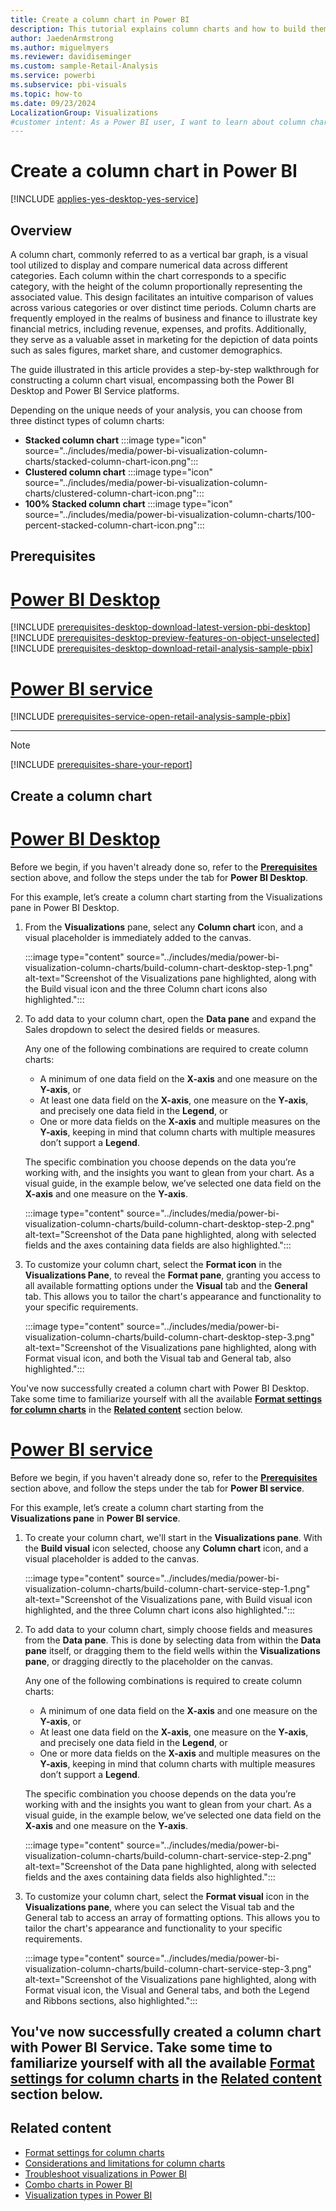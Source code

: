 ```yaml
---
title: Create a column chart in Power BI
description: This tutorial explains column charts and how to build them in Power BI Desktop and Power BI Service.
author: JaedenArmstrong
ms.author: miguelmyers
ms.reviewer: davidiseminger
ms.custom: sample-Retail-Analysis
ms.service: powerbi
ms.subservice: pbi-visuals
ms.topic: how-to
ms.date: 09/23/2024
LocalizationGroup: Visualizations
#customer intent: As a Power BI user, I want to learn about column charts so that I can effectively and more easily build column chart visuals in Power BI Desktop and Power BI Service.
---
```

# Create a column chart in Power BI

[!INCLUDE [applies-yes-desktop-yes-service](../includes/applies-yes-desktop-yes-service.md)]

## Overview

A column chart, commonly referred to as a vertical bar graph, is a visual tool utilized to display and compare numerical data across different categories. Each column within the chart corresponds to a specific category, with the height of the column proportionally representing the associated value. This design facilitates an intuitive comparison of values across various categories or over distinct time periods. Column charts are frequently employed in the realms of business and finance to illustrate key financial metrics, including revenue, expenses, and profits. Additionally, they serve as a valuable asset in marketing for the depiction of data points such as sales figures, market share, and customer demographics.

The guide illustrated in this article provides a step-by-step walkthrough for constructing a column chart visual, encompassing both the Power BI Desktop and Power BI Service platforms.

Depending on the unique needs of your analysis, you can choose from three distinct types of column charts:

- **Stacked column chart** :::image type="icon" source="../includes/media/power-bi-visualization-column-charts/stacked-column-chart-icon.png":::
- **Clustered column chart** :::image type="icon" source="../includes/media/power-bi-visualization-column-charts/clustered-column-chart-icon.png":::
- **100% Stacked column chart** :::image type="icon" source="../includes/media/power-bi-visualization-column-charts/100-percent-stacked-column-chart-icon.png":::

## Prerequisites

# [Power BI Desktop](#tab/powerbi-desktop)

[!INCLUDE [prerequisites-desktop-download-latest-version-pbi-desktop](../includes/core-visuals/prerequisites-desktop-download-latest-version-pbi.md)]
[!INCLUDE [prerequisites-desktop-preview-features-on-object-unselected](../includes/core-visuals/prerequisites-desktop-preview-features-on-object-unselected.md)]
[!INCLUDE [prerequisites-desktop-download-retail-analysis-sample-pbix](../includes/core-visuals/prerequisites-desktop-download-retail-analysis-sample-pbix.md)]

# [Power BI service](#tab/powerbi-service)

[!INCLUDE [prerequisites-service-open-retail-analysis-sample-pbix](../includes/core-visuals/prerequisites-service-open-retail-analysis-sample-pbix.md)]

---

> [!NOTE]
> [!INCLUDE [prerequisites-share-your-report](../includes/core-visuals/prerequisites-share-your-report.md)]

## Create a column chart

# [Power BI Desktop](#tab/powerbi-desktop)

Before we begin, if you haven't already done so, refer to the **[Prerequisites](#prerequisites)** section above, and follow the steps under the tab for **Power BI Desktop**.

For this example, let’s create a column chart starting from the Visualizations pane in Power BI Desktop.

1. From the **Visualizations** pane, select any **Column chart** icon, and a visual placeholder is immediately added to the canvas.

   :::image type="content" source="../includes/media/power-bi-visualization-column-charts/build-column-chart-desktop-step-1.png" alt-text="Screenshot of the Visualizations pane highlighted, along with the Build visual icon and the three Column chart icons also highlighted.":::

2. To add data to your column chart, open the **Data pane** and expand the Sales dropdown to select the desired fields or measures.

   Any one of the following combinations are required to create column charts:
   - A minimum of one data field on the **X-axis** and one measure on the **Y-axis**, or
   - At least one data field on the **X-axis**, one measure on the **Y-axis**, and precisely one data field in the **Legend**, or
   - One or more data fields on the **X-axis** and multiple measures on the **Y-axis**, keeping in mind that column charts with multiple measures don’t support a **Legend**.

   The specific combination you choose depends on the data you’re working with, and the insights you want to glean from your chart. As a visual guide, in the example below, we’ve selected one data field on the **X-axis** and one measure on the **Y-axis**.

   :::image type="content" source="../includes/media/power-bi-visualization-column-charts/build-column-chart-desktop-step-2.png" alt-text="Screenshot of the Data pane highlighted, along with selected fields and the axes containing data fields are also highlighted.":::

3. To customize your column chart, select the **Format icon** in the **Visualizations Pane**, to reveal the **Format pane**, granting you access to all available formatting options under the **Visual** tab and the **General** tab. This allows you to tailor the chart's appearance and functionality to your specific requirements.

   :::image type="content" source="../includes/media/power-bi-visualization-column-charts/build-column-chart-desktop-step-3.png" alt-text="Screenshot of the Visualizations pane highlighted, along with Format visual icon, and both the Visual tab and General tab, also highlighted.":::

You've now successfully created a column chart with Power BI Desktop. Take some time to familiarize yourself with all the available **[Format settings for column charts](power-bi-visualization-column-chart-format-settings.md)** in the **[Related content](#related-content)** section below.

# [Power BI service](#tab/powerbi-service)

Before we begin, if you haven't already done so, refer to the **[Prerequisites](#prerequisites)** section above, and follow the steps under the tab for **Power BI service**.

For this example, let’s create a column chart starting from the **Visualizations pane** in **Power BI service**.

1. To create your column chart, we'll start in the **Visualizations pane**. With the **Build visual** icon selected, choose any **Column chart** icon, and a visual placeholder is added to the canvas.

   :::image type="content" source="../includes/media/power-bi-visualization-column-charts/build-column-chart-service-step-1.png" alt-text="Screenshot of the Visualizations pane, with Build visual icon highlighted, and the three Column chart icons also highlighted.":::

2. To add data to your column chart, simply choose fields and measures from the **Data pane**. This is done by selecting data from within the **Data pane** itself, or dragging them to the field wells within the **Visualizations pane**, or dragging directly to the placeholder on the canvas.

   Any one of the following combinations is required to create column charts:
   - A minimum of one data field on the **X-axis** and one measure on the **Y-axis**, or
   - At least one data field on the **X-axis**, one measure on the **Y-axis**, and precisely one data field in the **Legend**, or
   - One or more data fields on the **X-axis** and multiple measures on the **Y-axis**, keeping in mind that column charts with multiple measures don’t support a **Legend**.

   The specific combination you choose depends on the data you’re working with and the insights you want to glean from your chart. As a visual guide, in the example below, we’ve selected one data field on the **X-axis** and one measure on the **Y-axis**.

   :::image type="content" source="../includes/media/power-bi-visualization-column-charts/build-column-chart-service-step-2.png" alt-text="Screenshot of the Data pane highlighted, along with selected fields and the axes containing data fields also highlighted.":::

3. To customize your column chart, select the **Format visual** icon in the **Visualizations pane**, where you can select the Visual tab and the General tab to access an array of formatting options. This allows you to tailor the chart's appearance and functionality to your specific requirements.

   :::image type="content" source="../includes/media/power-bi-visualization-column-charts/build-column-chart-service-step-3.png" alt-text="Screenshot of the Visualizations pane highlighted, along with Format visual icon, the Visual and General tabs, and both the Legend and Ribbons sections, also highlighted.":::

You've now successfully created a column chart with Power BI Service. Take some time to familiarize yourself with all the available **[Format settings for column charts](power-bi-visualization-column-chart-format-settings.md)** in the **[Related content](#related-content)** section below.
---

## Related content

* [Format settings for column charts](power-bi-visualization-column-chart-format-settings.md)
* [Considerations and limitations for column charts](power-bi-visualization-column-charts-considerations.md)
* [Troubleshoot visualizations in Power BI](power-bi-visualization-troubleshoot.md)
* [Combo charts in Power BI](power-bi-visualization-combo-chart.md)
* [Visualization types in Power BI](power-bi-visualization-types-for-reports-and-q-and-a.md)
